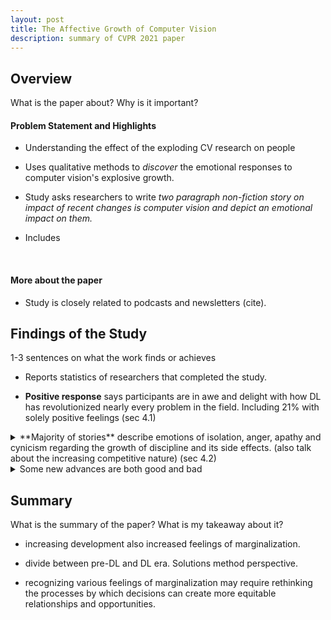 ```yaml
---
layout: post
title: The Affective Growth of Computer Vision
description: summary of CVPR 2021 paper
---
```


## Overview

What is the paper about? Why is it important?

#### Problem Statement and Highlights

- Understanding the effect of the exploding CV research on people

- Uses qualitative methods to *discover* the emotional responses to computer vision's explosive growth.

- Study asks researchers to write _two paragraph non-fiction story on impact of recent changes is computer vision and depict an emotional impact on them._

- Includes

<br />

#### More about the paper

- Study is closely related to podcasts and newsletters (cite).

## Findings of the Study

1-3 sentences on what the work finds or achieves

- Reports statistics of researchers that completed the study.

- **Positive response** says participants are in awe and delight with how DL has revolutionized nearly every problem in the field. Including 21% with solely positive feelings (sec 4.1)

<details>
<summary markdown='span'>**Majority of stories** describe emotions of isolation, anger, apathy and cynicism regarding the growth of discipline and its side effects. (also talk about the increasing competitive nature) (sec 4.2)</summary>

- _from scientists to NN technicians_ — people are stuck in deep learning mode of thought

- *paranoia and fatigue over harmful blackboxes* — uncertainty about social ramifications of the system.

- _selective amnesia_ — effective erasure of classical techniques before deep learning

- *feeling left behind —* conferences less and less conducive to junior researchers; feeling of insecurity about celebrity culture; competitive environment making researchers feel unwelcome

- *marginalizing ethics —* ethics doesn't constitute core topics for a large majority in the field.

</details>

<details>
<summary>Some new advances are both good and bad</summary>


- *newfound opportunities —* students. have more opportunities than ever, and also disregard for such because of vast number of choices

- *industry reinforcing the DL science —* competitive job market, ill-prepared candidates, frustration over industry funded research problem in academic labs.

</details>

## Summary

What is the summary of the paper? What is my takeaway about it?

- increasing development also increased feelings of marginalization.

- divide between pre-DL and DL era. Solutions method perspective.

- recognizing various feelings of marginalization may require rethinking the processes by which decisions can create more equitable relationships and opportunities.
